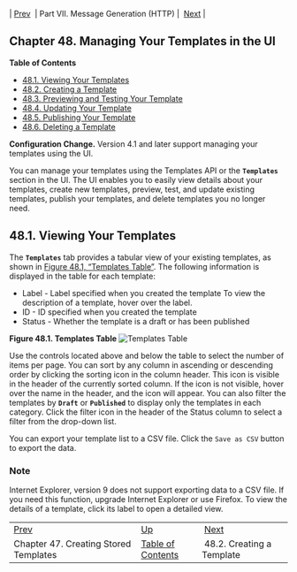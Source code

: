 | [Prev](stored_template)  | Part VII. Message Generation (HTTP) |  [Next](web-ui.templates.create) |
## Chapter 48. Managing Your Templates in the UI
**Table of Contents**

* [48.1\. Viewing Your Templates](web-ui.templates#web-ui.templates.view)
* [48.2\. Creating a Template](web-ui.templates.create)
* [48.3\. Previewing and Testing Your Template](web-ui.templates.preview)
* [48.4\. Updating Your Template](web-ui.update.template)
* [48.5\. Publishing Your Template](web-ui.templates.publish)
* [48.6\. Deleting a Template](web-ui.templates.delete)

<a class="indexterm" name="idp4664224"></a>
**Configuration Change.** Version 4.1 and later support managing your templates using the UI.

You can manage your templates using the Templates API or the **`Templates`** section in the UI. The UI enables you to easily view details about your templates, create new templates, preview, test, and update existing templates, publish your templates, and delete templates you no longer need.

## 48.1. Viewing Your Templates
The **`Templates`** tab provides a tabular view of your existing templates, as shown in [Figure 48.1, “Templates Table”](web-ui.templates#figure_templates_list "Figure 48.1. Templates Table"). The following information is displayed in the table for each template:
*   Label - Label specified when you created the template
    To view the description of a template, hover over the label.
*   ID - ID specified when you created the template
*   Status - Whether the template is a draft or has been published
<a name="figure_templates_list"></a>

**Figure 48.1. Templates Table**
![Templates Table](https://support.messagesystems.com/docs/web-momo4/images/templates_list.png)

Use the controls located above and below the table to select the number of items per page. You can sort by any column in ascending or descending order by clicking the sorting icon in the column header. This icon is visible in the header of the currently sorted column. If the icon is not visible, hover over the name in the header, and the icon will appear. You can also filter the templates by **`Draft`** or **`Published`** to display only the templates in each category. Click the filter icon in the header of the Status column to select a filter from the drop-down list.

You can export your template list to a CSV file. Click the `Save as CSV` button to export the data.

### Note
Internet Explorer, version 9 does not support exporting data to a CSV file. If you need this function, upgrade Internet Explorer or use Firefox.
To view the details of a template, click its label to open a detailed view.

|     |     |     |
| --- | --- | --- |
| [Prev](stored_template)  | [Up](p.http_rest) |  [Next](web-ui.templates.create) |
| Chapter 47. Creating Stored Templates  | [Table of Contents](index) |  48.2. Creating a Template |
